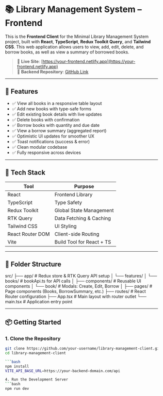 # 📚 Library Management System – Frontend

This is the **Frontend Client** for the Minimal Library Management System project, built with **React**, **TypeScript**, **Redux Toolkit Query**, and **Tailwind CSS**. This web application allows users to view, add, edit, delete, and borrow books, as well as view a summary of borrowed books.

> 🔗 **Live Site**: [https://your-frontend.netlify.app](https://your-frontend.netlify.app)  
> 🔗 **Backend Repository**: [GitHub Link](https://github.com/your-username/library-management-backend)

---

## 🚀 Features

- ✅ View all books in a responsive table layout
- ✅ Add new books with type-safe forms
- ✅ Edit existing book details with live updates
- ✅ Delete books with confirmation
- ✅ Borrow books with quantity and due date
- ✅ View a borrow summary (aggregated report)
- ✅ Optimistic UI updates for smoother UX
- ✅ Toast notifications (success & error)
- ✅ Clean modular codebase
- ✅ Fully responsive across devices

---

## 🧪 Tech Stack

| Tool             | Purpose                         |
|------------------|----------------------------------|
| React            | Frontend Library                |
| TypeScript       | Type Safety                     |
| Redux Toolkit    | Global State Management         |
| RTK Query        | Data Fetching & Caching         |
| Tailwind CSS     | UI Styling                      |
| React Router DOM | Client-side Routing             |
| Vite             | Build Tool for React + TS       |

---

## 📁 Folder Structure

src/
├── app/ # Redux store & RTK Query API setup
│ └── features/
│ └── books/ # bookApi.ts for API calls
│
├── components/ # Reusable UI components
│ └── book/ # Modals: Create, Edit, Borrow
│
├── pages/ # Page components (Books, BorrowSummary, etc.)
├── routes/ # React Router configuration
├── App.tsx # Main layout with router outlet
└── main.tsx # Application entry point


---

## 📦 Getting Started

### 1. Clone the Repository

```bash
git clone https://github.com/your-username/library-management-client.git
cd library-management-client

```bash
npm install
VITE_API_BASE_URL=https://your-backend-domain.com/api

4. Run the Development Server
```bash
npm run dev
